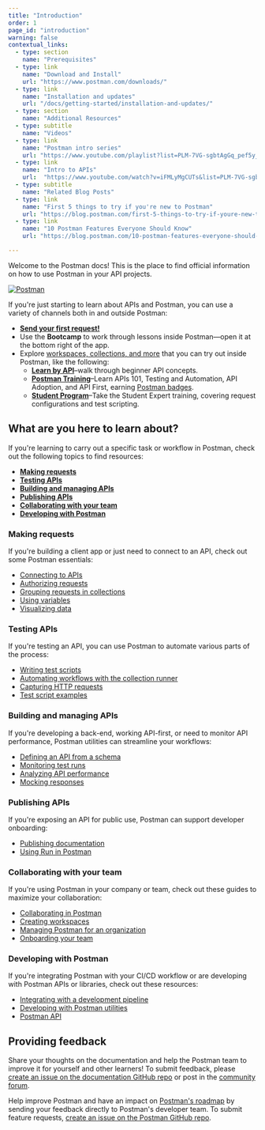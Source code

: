 ```yaml
---
title: "Introduction"
order: 1
page_id: "introduction"
warning: false
contextual_links:
  - type: section
    name: "Prerequisites"
  - type: link
    name: "Download and Install"
    url: "https://www.postman.com/downloads/"
  - type: link
    name: "Installation and updates"
    url: "/docs/getting-started/installation-and-updates/"
  - type: section
    name: "Additional Resources"
  - type: subtitle
    name: "Videos"
  - type: link
    name: "Postman intro series"
    url: "https://www.youtube.com/playlist?list=PLM-7VG-sgbtAgGq_pef5y_ruIUBPpUgNJ"
  - type: link
    name: "Intro to APIs"
    url:  "https://www.youtube.com/watch?v=iFMLyMgCUTs&list=PLM-7VG-sgbtBBnWb2Jc5kufgtWYEmiMAw"
  - type: subtitle
    name: "Related Blog Posts"
  - type: link
    name: "First 5 things to try if you're new to Postman"
    url: "https://blog.postman.com/first-5-things-to-try-if-youre-new-to-postman/"
  - type: link
    name: "10 Postman Features Everyone Should Know"
    url: "https://blog.postman.com/10-postman-features-everyone-should-know/"

---
```


Welcome to the Postman docs! This is the place to find official information on how to use Postman in your API projects.

[![Postman](https://assets.postman.com/postman-docs/postman-app-default-v8.jpg)](https://assets.postman.com/postman-docs/postman-app-default-v8.jpg)

If you're just starting to learn about APIs and Postman, you can use a variety of channels both in and outside Postman:

* [__Send your first request!__](/docs/getting-started/sending-the-first-request/)
* Use the __Bootcamp__ to work through lessons inside Postman—open it at the bottom right of the app.
* Explore [workspaces, collections, and more](https://www.postman.com/explore) that you can try out inside Postman, like the following:
    * [**Learn by API**](https://www.postman.com/postman/workspace/published-postman-templates/collection/9065401-ff29b3be-af69-4442-91e0-c1158b620fc2?ctx=documentation)–walk through beginner API concepts.
    * [**Postman Training**](https://www.postman.com/postman/workspace/postman-galaxy-training/overview)–Learn APIs 101, Testing and Automation, API Adoption, and API First, earning [Postman badges](https://badgr.com/public/issuers/BC0x4AQaQPC7lFilsBP_tQ/badges).
    * [**Student Program**](https://www.postman.com/postman/workspace/postman-student-program/overview)–Take the Student Expert training, covering request configurations and test scripting.

## What are you here to learn about?

If you're learning to carry out a specific task or workflow in Postman, check out the following topics to find resources:

* [__Making requests__](#making-requests)
* [__Testing APIs__](#testing-apis)
* [__Building and managing APIs__](#building-and-managing-apis)
* [__Publishing APIs__](#publishing-apis)
* [__Collaborating with your team__](#collaborating-with-your-team)
* [__Developing with Postman__](#developing-with-postman)

### Making requests

If you're building a client app or just need to connect to an API, check out some Postman essentials:

* [Connecting to APIs](/docs/sending-requests/requests/)
* [Authorizing requests](/docs/sending-requests/authorization/)
* [Grouping requests in collections](/docs/sending-requests/intro-to-collections/)
* [Using variables](/docs/sending-requests/variables/)
* [Visualizing data](/docs/sending-requests/visualizer/)

### Testing APIs

If you're testing an API, you can use Postman to automate various parts of the process:

* [Writing test scripts](/docs/writing-scripts/test-scripts/)
* [Automating workflows with the collection runner](/docs/running-collections/intro-to-collection-runs/)
* [Capturing HTTP requests](/docs/sending-requests/capturing-request-data/capturing-http-requests/)
* [Test script examples](/docs/writing-scripts/script-references/test-examples/)

### Building and managing APIs

If you're developing a back-end, working API-first, or need to monitor API performance, Postman utilities can streamline your workflows:

* [Defining an API from a schema](/docs/designing-and-developing-your-api/the-api-workflow/)
* [Monitoring test runs](/docs/designing-and-developing-your-api/monitoring-your-api/intro-monitors/)
* [Analyzing API performance](/docs/designing-and-developing-your-api/view-and-analyze-api-reports/)
* [Mocking responses](/docs/designing-and-developing-your-api/mocking-data/setting-up-mock/)

### Publishing APIs

If you're exposing an API for public use, Postman can support developer onboarding:

* [Publishing documentation](/docs/publishing-your-api/documenting-your-api/)
* [Using Run in Postman](/docs/publishing-your-api/run-in-postman/introduction-run-button/)

### Collaborating with your team

If you're using Postman in your company or team, check out these guides to maximize your collaboration:

* [Collaborating in Postman](/docs/collaborating-in-postman/collaboration-intro/)
* [Creating workspaces](/docs/collaborating-in-postman/using-workspaces/creating-workspaces/)
* [Managing Postman for an organization](/docs/administration/managing-your-team/managing-your-team/)
* [Onboarding your team](/docs/administration/onboarding-checklist/)

### Developing with Postman

If you're integrating Postman with your CI/CD workflow or are developing with Postman APIs or libraries, check out these resources:

* [Integrating with a development pipeline](/docs/running-collections/using-newman-cli/command-line-integration-with-newman/)
* [Developing with Postman utilities](/docs/developer/resources-intro/)
* [Postman API](/docs/developer/intro-api/)

## Providing feedback

Share your thoughts on the documentation and help the Postman team to improve it for yourself and other learners! To submit feedback, please [create an issue on the documentation GitHub repo](https://github.com/postmanlabs/postman-docs/issues) or post in the [community forum](https://community.postman.com/).

Help improve Postman and have an impact on [Postman's roadmap](https://github.com/postmanlabs/postman-app-support/projects/45?fullscreen=true) by sending your feedback directly to Postman's developer team. To submit feature requests, [create an issue on the Postman GitHub repo](https://github.com/postmanlabs/postman-app-support/issues).
